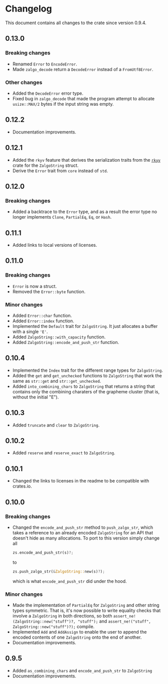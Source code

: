 # Changelog

This document contains all changes to the crate since version 0.9.4.

## 0.13.0

### Breaking changes

- Renamed `Error` to `EncodeError`.
- Made `zalgo_decode` return a `DecodeError` instead of a `FromUtf8Error`.

### Other changes

- Added the `DecodeError` error type.
- Fixed bug in `zalgo_decode` that made the program attempt to allocate
 `usize::MAX/2` bytes if the input string was empty.

## 0.12.2

- Documentation improvements.

## 0.12.1

- Added the `rkyv` feature that derives the serialization traits from the
 [`rkyv`](https://crates.io/crates/rkyv) crate for the `ZalgoString` struct.
- Derive the `Error` trait from `core` instead of `std`.

## 0.12.0

### Breaking changes

- Added a backtrace to the `Error` type, and as a result the error type no longer
 implements `Clone`, `PartialEq`, `Eq`, or `Hash`.

## 0.11.1

- Added links to local versions of licenses.

## 0.11.0

### Breaking changes

- `Error` is now a struct.
- Removed the `Error::byte` function.

### Minor changes

- Added `Error::char` function.
- Added `Error::index` function.
- Implemented the `Default` trait for `ZalgoString`. It just allocates a buffer
 with a single `'E'`.
- Added `ZalgoString::with_capacity` function.
- Added `ZalgoString::encode_and_push_str` function.

## 0.10.4

- Implemented the `Index` trait for the different range types for `ZalgoString`.
- Added the `get` and `get_unchecked` functions to `ZalgoString` that work the same
 as `str::get` and `str::get_unchecked`.
- Added `into_combining_chars` to `ZalgoString` that returns a string that contains
 only the combining charaters of the grapheme cluster
 (that is, without the initial "E").

## 0.10.3

- Added `truncate` and `clear` to `ZalgoString`.

## 0.10.2

- Added `reserve` and `reserve_exact` to `ZalgoString`.

## 0.10.1

- Changed the links to licenses in the readme to be compatible with crates.io.

## 0.10.0

### Breaking changes

- Changed the `encode_and_push_str` method to `push_zalgo_str`, which takes a
 reference to an already encoded `ZalgoString` for an API that doesn't hide as
 many allocations. To port to this version simply change all

  ```rust
  zs.encode_and_push_str(s)?;
  ```

  to
  
  ```rust
  zs.push_zalgo_str(&ZalgoString::new(s)?); 
  ```

  which is what `encode_and_push_str` did under the hood.

### Minor changes

- Made the implementation of `PartialEq` for `ZalgoString` and other string types
 symmetric.
 That is, it's now possible to write equality checks that involve a `ZalgoString`
 in both directions,
 so both `assert_ne!(ZalgoString::new("stuff")?, "stuff");` and
 `assert_ne!("stuff", ZalgoString::new("stuff")?);` compile.
- Implemented `Add` and `AddAssign` to enable the user to append the encoded
 contents of one `ZalgoString` onto the end of another.
- Documentation improvements.

## 0.9.5

- Added `as_combining_chars` and `encode_and_push_str` to `ZalgoString`
- Documentation improvements.
